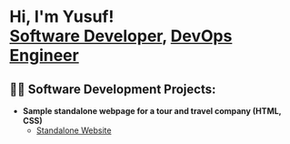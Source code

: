 <h1>Hi, I'm Yusuf! <br/><a href="https://github.com/yusuftechx">Software Developer</a>, <a href="linkedin.com/in/yusuf-agbeleshola/">DevOps Engineer</a></h1>

<h2>👨‍💻 Software Development Projects:</h2>

- <b>Sample standalone webpage for a tour and travel company (HTML, CSS) </b>
  - [Standalone Website](https://github.com/lagosyusuf/yusuf-webapp)


















<!--
**yusuftechx/yusuftechx** is a ✨ _special_ ✨ repository because its `README.md` (this file) appears on your GitHub profile.

Here are some ideas to get you started:

- 🔭 I’m currently working on ...
- 🌱 I’m currently learning ...
- 👯 I’m looking to collaborate on ...
- 🤔 I’m looking for help with ...
- 💬 Ask me about ...
- 📫 How to reach me: ...
- 😄 Pronouns: ...
- ⚡ Fun fact: ...
-->
